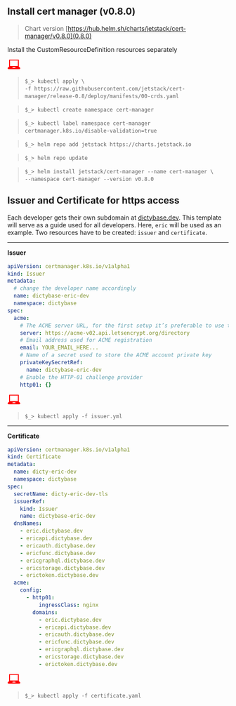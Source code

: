 ## Install cert manager (v0.8.0)
> Chart version [https://hub.helm.sh/charts/jetstack/cert-manager/v0.8.0](0.8.0)

Install the CustomResourceDefinition resources separately   

![](userinput.png)
> `$_> kubectl apply \`   
>  `-f https://raw.githubusercontent.com/jetstack/cert-manager/release-0.8/deploy/manifests/00-crds.yaml`

> `$_> kubectl create namespace cert-manager`

> `$_> kubectl label namespace cert-manager certmanager.k8s.io/disable-validation=true`

> `$_> helm repo add jetstack https://charts.jetstack.io`

> `$_> helm repo update`

> `$_> helm install jetstack/cert-manager --name cert-manager \`   
>                    `--namespace cert-manager --version v0.8.0`

## Issuer and Certificate for https access
Each developer gets their own subdomain at
[dictybase.dev](https://dictybase.dev). This template will serve as a guide
used for all developers. Here, `eric` will be used as an example.
Two resources have to be created: `issuer` and `certificate`.
****

__Issuer__
```yaml
apiVersion: certmanager.k8s.io/v1alpha1
kind: Issuer
metadata:
  # change the developer name accordingly
  name: dictybase-eric-dev
  namespace: dictybase
spec:
  acme:
    # The ACME server URL, for the first setup it’s preferable to use their staging server
    server: https://acme-v02.api.letsencrypt.org/directory
    # Email address used for ACME registration
    email: YOUR_EMAIL_HERE...
    # Name of a secret used to store the ACME account private key
    privateKeySecretRef:
      name: dictybase-eric-dev
    # Enable the HTTP-01 challenge provider
    http01: {}
```

![](userinput.png)
> `$_> kubectl apply -f issuer.yml`

****
__Certificate__
```yaml
apiVersion: certmanager.k8s.io/v1alpha1
kind: Certificate
metadata:
  name: dicty-eric-dev
  namespace: dictybase
spec:
  secretName: dicty-eric-dev-tls
  issuerRef:
    kind: Issuer
    name: dictybase-eric-dev
  dnsNames:
    - eric.dictybase.dev
    - ericapi.dictybase.dev
    - ericauth.dictybase.dev
    - ericfunc.dictybase.dev
    - ericgraphql.dictybase.dev
    - ericstorage.dictybase.dev
    - erictoken.dictybase.dev
  acme:
    config:
      - http01:
          ingressClass: nginx
        domains:
          - eric.dictybase.dev
          - ericapi.dictybase.dev
          - ericauth.dictybase.dev
          - ericfunc.dictybase.dev
          - ericgraphql.dictybase.dev
          - ericstorage.dictybase.dev
          - erictoken.dictybase.dev
```

![](userinput.png)
> `$_> kubectl apply -f certificate.yaml`
